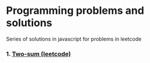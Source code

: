 # Programming problems and solutions

Series of solutions in javascript for problems in leetcode 

### 1. [Two-sum (leetcode) ](two-sum)
